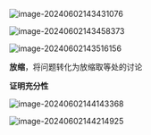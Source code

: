 ![image-20240602143431076](https://raw.bgithub.xyz/amedesuu/img-2/main/img/202406021434176.png)

![image-20240602143458373](https://raw.bgithub.xyz/amedesuu/img-2/main/img/202406021434446.png)

![image-20240602143516156](https://raw.bgithub.xyz/amedesuu/img-2/main/img/202406021435242.png)

**放缩**，将问题转化为放缩取等处的讨论

**证明充分性**

![image-20240602144143368](https://raw.bgithub.xyz/amedesuu/img-2/main/img/202406021441416.png)

![image-20240602144214925](https://raw.bgithub.xyz/amedesuu/img-2/main/img/202406021442959.png)
